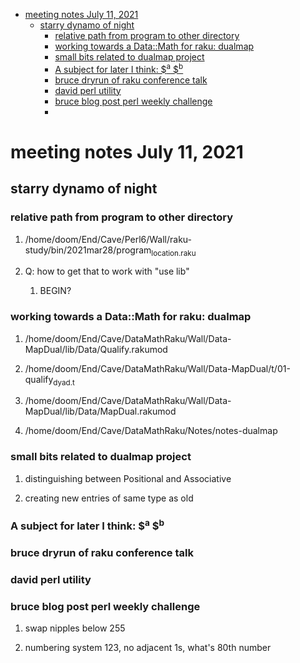 - [meeting notes July 11, 2021](#orgcd52118)
  - [starry dynamo of night](#org41128f9)
    - [relative path from program to other directory](#orgcdd078c)
    - [working towards a Data::Math for raku: dualmap](#org830ceca)
    - [small bits related to dualmap project](#orgebb71fe)
    - [A subject for later I think: $<sup>a</sup> $<sup>b</sup>](#org701906e)
    - [bruce dryrun of raku conference talk](#org6ca813e)
    - [david perl utility](#org91f730a)
    - [bruce blog post perl weekly challenge](#org97c252a)
    - [](#orgcc3f6c5)


<a id="orgcd52118"></a>

# meeting notes July 11, 2021


<a id="org41128f9"></a>

## starry dynamo of night


<a id="orgcdd078c"></a>

### relative path from program to other directory

1.  /home/doom/End/Cave/Perl6/Wall/raku-study/bin/2021mar28/program<sub>location.raku</sub>

2.  Q: how to get that to work with "use lib"

    1.  BEGIN?


<a id="org830ceca"></a>

### working towards a Data::Math for raku: dualmap

1.  /home/doom/End/Cave/DataMathRaku/Wall/Data-MapDual/lib/Data/Qualify.rakumod

2.  /home/doom/End/Cave/DataMathRaku/Wall/Data-MapDual/t/01-qualify<sub>dyad.t</sub>

3.  /home/doom/End/Cave/DataMathRaku/Wall/Data-MapDual/lib/Data/MapDual.rakumod

4.  /home/doom/End/Cave/DataMathRaku/Notes/notes-dualmap


<a id="orgebb71fe"></a>

### small bits related to dualmap project

1.  distinguishing between Positional and Associative

2.  creating new entries of same type as old


<a id="org701906e"></a>

### A subject for later I think: $<sup>a</sup> $<sup>b</sup>


<a id="org6ca813e"></a>

### bruce dryrun of raku conference talk


<a id="org91f730a"></a>

### david perl utility


<a id="org97c252a"></a>

### bruce blog post perl weekly challenge

1.  swap nipples below 255

2.  numbering system 123, no adjacent 1s, what's 80th number


<a id="orgcc3f6c5"></a>

###
